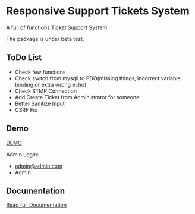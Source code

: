 Responsive Support Tickets System
=================================

A full of functions Ticket Support System

The package is under beta test.

ToDo List
-
- Check few functions
- Check switch from mysqli to PDO(missing things, incorrect variable binding or extra wrong echo)
- Check STMP Connection
- Add Create Ticket from Administrator for someone
- Better Sanitize Input
- CSRF Fix

Demo
-
[DEMO](http://razorphyn.com/products/support/)

Admin Login:
- admin@admin.com
- Admin

Documentation
-
[Read full Documentation](http://docs.google.com/viewer?url=http%3A%2F%2Frazorphyn.com%2Fproductsbin%2Fsupport%2520system%2520instruction.docx)
